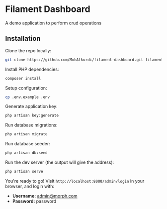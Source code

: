 # Filament Dashboard

A demo application to perform crud operations

## Installation

Clone the repo locally:

```sh
git clone https://github.com/MohAlkurdi/filament-dashboard.git filament-dashboard && cd filament-dashboard
```

Install PHP dependencies:

```sh
composer install
```

Setup configuration:

```sh
cp .env.example .env
```

Generate application key:

```sh
php artisan key:generate
```

Run database migrations:

```sh
php artisan migrate
```

Run database seeder:

```sh
php artisan db:seed
```

Run the dev server (the output will give the address):

```sh
php artisan serve
```

You're ready to go! Visit
`http://localhost:8000/admin/login`
in your browser, and login with:

-   **Username:** admin@morph.com
-   **Password:** password
